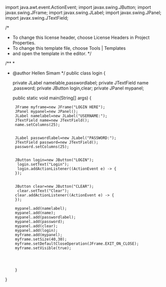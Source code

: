 

import java.awt.event.ActionEvent;
import javax.swing.JButton;
import javax.swing.JFrame;
import javax.swing.JLabel;
import javax.swing.JPanel;
import javax.swing.JTextField;

/*
 * To change this license header, choose License Headers in Project Properties.
 * To change this template file, choose Tools | Templates
 * and open the template in the editor.
 */

/**
 *
 * @author Hellen Simam
 */
public class login {
    
    private JLabel namelable,passwordlabel;
    private JTextField name ,password;
    private JButton login,clear;
    private JPanel mypanel;

    public static void main(String[] args) {
        
        JFrame myframe=new JFrame("LOGIN HERE");
        JPanel mypanel=new JPanel();
        JLabel namelabel=new JLabel("USERNAME:");
        JTextField name=new JTextField();
        name.setColumns(25);
        
        
        JLabel passwordlabel=new JLabel("PASSWORD:");
        JTextField password=new JTextField();
        password.setColumns(25);
        
        
        JButton login=new JButton("LOGIN");
         login.setText("Login");
         login.addActionListener((ActionEvent e) -> {
        });
         
         
        JButton clear=new JButton("CLEAR");
         clear.setText("Clear");
        clear.addActionListener((ActionEvent e) -> {
        });
        
        mypanel.add(namelabel);
        mypanel.add(name);
        mypanel.add(passwordlabel);
        mypanel.add(password);
        mypanel.add(clear);
        mypanel.add(login);
        myframe.add(mypanel);
        myframe.setSize(40,30);
        myframe.setDefaultCloseOperation(JFrame.EXIT_ON_CLOSE);
        myframe.setVisible(true);
         
        
        
        
        }
     

    
}
